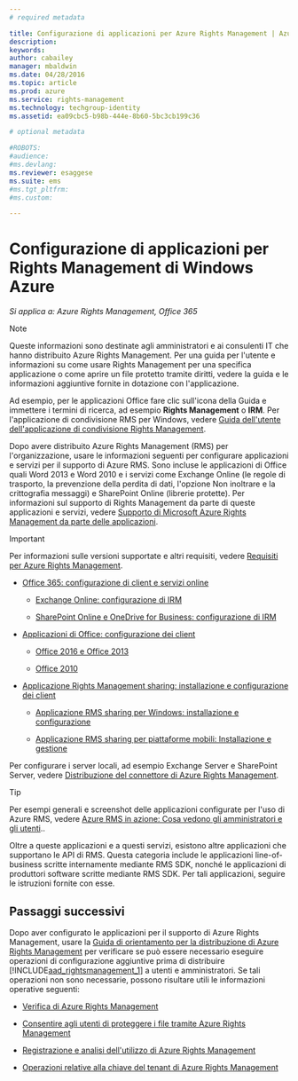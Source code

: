 ```yaml
---
# required metadata

title: Configurazione di applicazioni per Azure Rights Management | Azure RMS
description:
keywords:
author: cabailey
manager: mbaldwin
ms.date: 04/28/2016
ms.topic: article
ms.prod: azure
ms.service: rights-management
ms.technology: techgroup-identity
ms.assetid: ea09cbc5-b98b-444e-8b60-5bc3cb199c36

# optional metadata

#ROBOTS:
#audience:
#ms.devlang:
ms.reviewer: esaggese
ms.suite: ems
#ms.tgt_pltfrm:
#ms.custom:

---
```


# Configurazione di applicazioni per Rights Management di Windows Azure

*Si applica a: Azure Rights Management, Office 365*

> [!NOTE]
> Queste informazioni sono destinate agli amministratori e ai consulenti IT che hanno distribuito Azure Rights Management. Per una guida per l'utente e informazioni su come usare Rights Management per una specifica applicazione o come aprire un file protetto tramite diritti, vedere la guida e le informazioni aggiuntive fornite in dotazione con l'applicazione.
>
> Ad esempio, per le applicazioni Office fare clic sull'icona della Guida e immettere i termini di ricerca, ad esempio **Rights Management** o **IRM**. Per l'applicazione di condivisione RMS per Windows, vedere [Guida dell'utente dell'applicazione di condivisione Rights Management](../rms-client/sharing-app-user-guide.md).

Dopo avere distribuito Azure Rights Management (RMS) per l'organizzazione, usare le informazioni seguenti per configurare applicazioni e servizi per il supporto di Azure RMS. Sono incluse le applicazioni di Office quali Word 2013 e Word 2010 e i servizi come Exchange Online (le regole di trasporto, la prevenzione della perdita di dati, l'opzione Non inoltrare e la crittografia messaggi) e SharePoint Online (librerie protette). Per informazioni sul supporto di Rights Management da parte di queste applicazioni e servizi, vedere [Supporto di Microsoft Azure Rights Management da parte delle applicazioni](../understand-explore/applications-support.md).

> [!IMPORTANT]
> Per informazioni sulle versioni supportate e altri requisiti, vedere [Requisiti per Azure Rights Management](../get-started/requirements-azure-rms.md).

-   [Office 365: configurazione di client e servizi online](configure-office365.md)

    -   [Exchange Online: configurazione di IRM](configure-office365.md#exchange-online-irm-configuration)

    -   [SharePoint Online e OneDrive for Business: configurazione di IRM](configure-office365.md#sharepoint-online-and-onedrive-for-business-irm-configuration)

- [Applicazioni di Office: configurazione dei client](configure-office-apps.md)

    -   [Office 2016 e Office 2013](configure-office-apps.md#office-2016-and-office-2013)

    -   [Office 2010](configure-office-apps.md#office-2010)

-   [Applicazione Rights Management sharing: installazione e configurazione dei client](configure-sharing-app.md)

    -   [Applicazione RMS sharing per Windows: installazione e configurazione](configure-sharing-app.md#the-rms-sharing-application-for-windows-installation-and-configuration)

    -   [Applicazione RMS sharing per piattaforme mobili: Installazione e gestione](configure-sharing-app.md#the-rms-sharing-application-for-mobile-platforms-installation-and-management)


Per configurare i server locali, ad esempio Exchange Server e SharePoint Server, vedere [Distribuzione del connettore di Azure Rights Management](deploy-rms-connector.md).

> [!TIP]
> Per esempi generali e screenshot delle applicazioni configurate per l'uso di Azure RMS, vedere [Azure RMS in azione: Cosa vedono gli amministratori e gli utenti](../understand-explore/what-admins-users-see.md)..


Oltre a queste applicazioni e a questi servizi, esistono altre applicazioni che supportano le API di RMS. Questa categoria include le applicazioni line-of-business scritte internamente mediante RMS SDK, nonché le applicazioni di produttori software scritte mediante RMS SDK. Per tali applicazioni, seguire le istruzioni fornite con esse.

## Passaggi successivi
Dopo aver configurato le applicazioni per il supporto di Azure Rights Management, usare la [Guida di orientamento per la distribuzione di Azure Rights Management](../plan-design/deployment-roadmap.md) per verificare se può essere necessario eseguire operazioni di configurazione aggiuntive prima di distribuire [!INCLUDE[aad_rightsmanagement_1](../includes/aad_rightsmanagement_1_md.md)] a utenti e amministratori. Se tali operazioni non sono necessarie, possono risultare utili le informazioni operative seguenti:

- [Verifica di Azure Rights Management](verify.md)

- [Consentire agli utenti di proteggere i file tramite Azure Rights Management](help-users.md)

- [Registrazione e analisi dell'utilizzo di Azure Rights Management](log-analyze-usage.md)

- [Operazioni relative alla chiave del tenant di Azure Rights Management](operations-tenant-key.md)




<!--HONumber=Apr16_HO4-->



